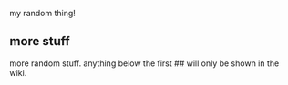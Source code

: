 my random thing!

## more stuff
more random stuff. anything below the first ## will only be shown in the wiki.
